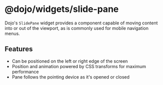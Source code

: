 # @dojo/widgets/slide-pane

Dojo's `SlidePane` widget provides a component capable of moving content into or out of the viewport, as is commonly used for mobile navigation menus.

## Features

-   Can be positioned on the left or right edge of the screen
-   Position and animation powered by CSS transforms for maximum performance
-   Pane follows the pointing device as it's opened or closed

